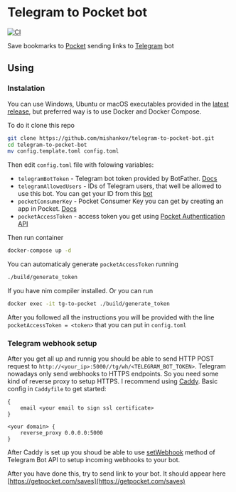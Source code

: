 # Telegram to Pocket bot

[![CI](https://github.com/mishankov/telegram-to-pocket-bot/actions/workflows/ci.yml/badge.svg)](https://github.com/mishankov/telegram-to-pocket-bot/actions/workflows/ci.yml)

Save bookmarks to [Pocket](https://getpocket.com/) sending links to [Telegram](https://telegram.org/) bot

## Using

### Instalation

You can use Windows, Ubuntu or macOS executables provided in the [latest release](https://github.com/mishankov/telegram-to-pocket-bot/releases/latest), but preferred way is to use Docker and Docker Compose.

To do it clone this repo

```bash
git clone https://github.com/mishankov/telegram-to-pocket-bot.git
cd telegram-to-pocket-bot
mv config.template.toml config.toml
```
Then edit `config.toml` file with folowing variables:

- `telegramBotToken` - Telegram bot token provided by BotFather. [Docs](https://core.telegram.org/bots)
- `telegramAllowedUsers` - IDs of Telegram users, that well be allowed to use this bot. You can get your ID from this [bot](https://t.me/my_id_bot)
- `pocketConsumerKey` - Pocket Consumer Key you can get by creating an app in Pocket. [Docs](https://getpocket.com/developer/)
- `pocketAccessToken` - access token you get using [Pocket Authentication API](https://getpocket.com/developer/docs/authentication)

Then run container

```bash
docker-compose up -d
```

You can automaticaly generate `pocketAccessToken` running

```bash
./build/generate_token
```

If you have nim compiler installed. Or you can run

```bash
docker exec -it tg-to-pocket ./build/generate_token
```
After you followed all the instructions you will be provided with the line `pocketAccessToken = <token>` that you can put in `config.toml`

### Telegram webhook setup

After you get all up and runnig you should be able to send HTTP POST request to `http://<your_ip>:5000//tg/wh/<TELEGRAM_BOT_TOKEN>`. Telegram nowadays only send webhooks to HTTPS endpoints. So you need some kind of reverse proxy to setup HTTPS. I recommend using [Caddy](https://caddyserver.com/). Basic config in `Caddyfile` to get started:

```
{
    email <your email to sign ssl certificate>
}

<your domain> {
    reverse_proxy 0.0.0.0:5000
}
```
After Caddy is set up you shoud be able to use [setWebhook](https://core.telegram.org/bots/api#setwebhook) method of Telegram Bot API to setup incoming webhooks to your bot.

After you have done this, try to send link to your bot. It should appear here [https://getpocket.com/saves](https://getpocket.com/saves)
